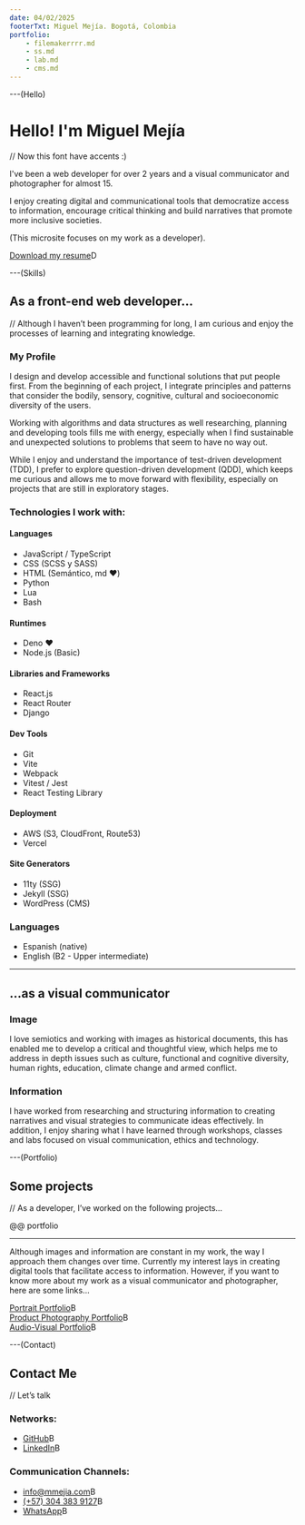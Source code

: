 ```yaml
---
date: 04/02/2025
footerTxt: Miguel Mejía. Bogotá, Colombia
portfolio:
    - filemakerrrr.md
    - ss.md
    - lab.md
    - cms.md
---
```


---(Hello)

# Hello! I'm Miguel Mejía

// Now this font have accents :)

I've been a web developer for over 2 years and a visual communicator and photographer for almost 15. 

I enjoy creating digital and communicational tools that democratize access to information, encourage critical thinking and build narratives that promote more inclusive societies.

(This microsite focuses on my work as a developer).

[Download my resume](/assets/pdf/MiguelMejia-CV_EN.pdf)D

---(Skills)

## As a front-end web developer...

// Although I haven’t been programming for long, I am curious and enjoy the processes of learning and integrating knowledge.

### My Profile

I design and develop accessible and functional solutions that put people first. From the beginning of each project, I integrate principles and patterns that consider the bodily, sensory, cognitive, cultural and socioeconomic diversity of the users.

Working with algorithms and data structures as well researching, planning and developing tools fills me with energy, especially when I find sustainable and unexpected solutions to problems that seem to have no way out.

While I enjoy and understand the importance of test-driven development (TDD), I prefer to explore question-driven development (QDD), which keeps me curious and allows me to move forward with flexibility, especially on projects that are still in exploratory stages.

### Technologies I work with:

#### Languages

-   JavaScript / TypeScript
-   CSS (SCSS y SASS)
-   HTML (Semántico, md ❤️)
-   Python
-   Lua
-   Bash

#### Runtimes

-   Deno ❤️
-   Node.js (Basic)

#### Libraries and Frameworks

-   React.js
-   React Router
-   Django

#### Dev Tools

-   Git
-   Vite
-   Webpack
-   Vitest / Jest
-   React Testing Library

#### Deployment

-   AWS (S3, CloudFront, Route53)
-   Vercel

#### Site Generators

-   11ty (SSG)
-   Jekyll (SSG)
-   WordPress (CMS)


### Languages

- Espanish (native)
- English (B2 - Upper intermediate)

---

## ...as a visual communicator

### Image

I love semiotics and working with images as historical documents, this has enabled me to develop a critical and thoughtful view, which helps me to address in depth issues such as culture, functional and cognitive diversity, human rights, education, climate change and armed conflict.

### Information

I have worked from researching and structuring information to creating narratives and visual strategies to communicate ideas effectively. In addition, I enjoy sharing what I have learned through workshops, classes and labs focused on visual communication, ethics and technology.

---(Portfolio)

## Some projects

// As a developer, I’ve worked on the following projects...

@@ portfolio

---

Although images and information are constant in my work, the way I approach them changes over time. Currently my interest lays in creating digital tools that facilitate access to information. However, if you want to know more about my work as a visual communicator and photographer, here are some links...

[Portrait Portfolio](https://mmejia.com)B  
[Product Photography Portfolio](https://producto.mmejia.com)B  
[Audio-Visual Portfolio](https://audiovisual.mmejia.com)B

---(Contact)

## Contact Me

// Let’s talk

### Networks:

-   [GitHub](https://github.com/dothedada)B
-   [LinkedIn](https://www.linkedin.com/in/-mmejia/)B

### Communication Channels:

-   [info@mmejia.com](mailto:info@mmejia.com)B
-   [(+57) 304 383 9127](tel:3043839127)B
-   [WhatsApp](https://wa.me/573043839127)B
